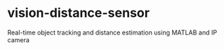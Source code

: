 # vision-distance-sensor
Real-time object tracking and distance estimation using MATLAB and IP camera
